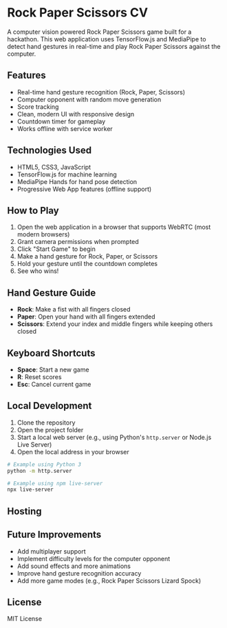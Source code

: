 # Rock Paper Scissors CV

A computer vision powered Rock Paper Scissors game built for a hackathon. This web application uses TensorFlow.js and MediaPipe to detect hand gestures in real-time and play Rock Paper Scissors against the computer.

## Features

- Real-time hand gesture recognition (Rock, Paper, Scissors)
- Computer opponent with random move generation
- Score tracking
- Clean, modern UI with responsive design
- Countdown timer for gameplay
- Works offline with service worker

## Technologies Used

- HTML5, CSS3, JavaScript
- TensorFlow.js for machine learning
- MediaPipe Hands for hand pose detection
- Progressive Web App features (offline support)

## How to Play

1. Open the web application in a browser that supports WebRTC (most modern browsers)
2. Grant camera permissions when prompted
3. Click "Start Game" to begin
4. Make a hand gesture for Rock, Paper, or Scissors
5. Hold your gesture until the countdown completes
6. See who wins!

## Hand Gesture Guide

- **Rock**: Make a fist with all fingers closed
- **Paper**: Open your hand with all fingers extended
- **Scissors**: Extend your index and middle fingers while keeping others closed

## Keyboard Shortcuts

- **Space**: Start a new game
- **R**: Reset scores
- **Esc**: Cancel current game

## Local Development

1. Clone the repository
2. Open the project folder
3. Start a local web server (e.g., using Python's `http.server` or Node.js Live Server)
4. Open the local address in your browser

```bash
# Example using Python 3
python -m http.server

# Example using npm live-server
npx live-server
```

## Hosting

<!-- This project can be deployed to any static site hosting service such as:
- GitHub Pages
- Netlify
- Vercel
- Firebase Hosting

## Hackathon Criteria Alignment

This project was designed to meet the hackathon judging criteria:

### User Experience
- Smooth and intuitive game flow
- Clear instructions and visual feedback
- Keyboard shortcuts for power users

### Visual Design
- Clean, modern UI with consistent styling
- Responsive layout that works across devices
- Animated feedback for game results

### Functionality
- Real-time hand gesture recognition
- Complete game logic implementation
- Offline capability with service worker

### Code Quality
- Modular code organization
- Clear separation of concerns
- Well-commented code for maintainability -->

## Future Improvements

- Add multiplayer support
- Implement difficulty levels for the computer opponent
- Add sound effects and more animations
- Improve hand gesture recognition accuracy
- Add more game modes (e.g., Rock Paper Scissors Lizard Spock)

## License

MIT License
